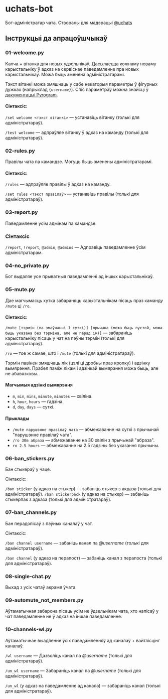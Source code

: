 # uchats-bot

Бот-адміністратар чата. Створаны для мадэрацыі [@uchats](https://t.me/uchats)

## Інструкцыі да апрацоўшчыкаў

### 01-welcome.py

Капча + вітанка для новых удзельнікаў. Дасылаецца кожнаму новаму карыстальніку ў адказ на сервіснае паведамленне пра новых
карыстальнікаў. Можа быць зменена адміністратарамі.

Тэкст вітанкі можа змяшчаць у сабе некаторыя параметры ў фігурных дужках (напрыклад `{username}`). Спіс параметраў 
можна знайсці ў [дакументацыі Pyrogram](https://docs.pyrogram.org/api/types/User#pyrogram.types.User).

#### Сінтаксіс:

`/set welcome <тэкст вітанкі>` — устанавіць вітанку (толькі для адміністратараў).

`/test welcome` — адпраўляе вітанку ў адказ на каманду (толькі для адміністратараў).

### 02-rules.py

Правілы чата па камандзе. Могуць быць зменены адміністратарамі.

#### Сінтаксіс:

`/rules` — адпраўляе правілы ў адказ на каманду.

`/set rules <тэкст правілаў>` — устанавіць правілы (толькі для адміністратараў).

### 03-report.py

Паведамленне усім адмінам па камандзе.

### Сінтаксіс

`/report`, `!report`, `@admin`, `@admins` — Адправіць паведамленне ўсім адміністратарам.

### 04-no_private.py

Бот выдаляе усе прыватныя паведамленні ад іншых карыстальнікаў.

### 05-mute.py

Дае магчымасць хутка забараняць карыстальнікам пісаць праз каманду `/mute` ці `/ro`.

#### Сінтаксіс:

`/mute [тэрмін (па змаўчанні 1 суткі)] [прычына (можа быць пустой, можа быць указана без тэрміна, але не перад ім)]` 
— забараніць карыстальніку пісаць у чат на пэўны тэрмін (толькі для адміністратараў).

`/ro` — тое ж самае, што і `/mute` (толькі для адміністратараў).

Тэрмін павінен змяшчаць лік (цэлі ці дробны праз кропку) і адзінку вымярэння. Прабел паміж лікам і адзінкай вымярэння
можа быць, але не абавязковы.

#### Магчымыя адзінкі вымярэння

* `m`, `min`, `mins`, `minute`, `minutes` — хвіліна.
* `h`, `hour`, `hours` — гадзіна.
* `d`, `day`, `days` — суткі.

#### Прыклады

* `/mute парушэнне правілаў чата` — абмежаванне на суткі з прычынай "парушэнне правілаў чата".
* `/ro 30m абраза` — абмежаванне на 30 хвілін з прычынай "абраза".
* `ro 2.5 hours` — абмежаванне на 2.5 гадзіны без указання прычыны.

### 06-ban_stickers.py

Бан стыкераў у чаце.

Сінтаксіс:

`/ban sticker` (у адказ на стыкер) — забаніць стыкер з акдаза (толькі для адміністратараў).
`/ban stickerpack` (у адказ на стыкер) — забаніць стыкерпак з адказа (толькі для адміністратараў).

### 07-ban_channels.py

Бан перадопісаў з пэўных каналаў у чат.

Сінтаксіс:

`/ban channel username` — забаніць канал па *@username* (толькі для адміністратараў).

`/ban channel` (у адказ на перапост) — забаніць канал з перапоста (толькі для адміністратараў).

### 08-single-chat.py

Выхад з усіх чатаў акрамя ўчата.

### 09-automute_not_members.py

Аўтаматычная забарона пісаць усім не ўдзельнікам чата, хто напісаў у чат паведамленне не ў адказ на іншае паведамленне.

### 10-channels-wl.py

Аўтаматычнае выадленне ўсіх паведамленняў ад каналаў + вайтлісцінг каналаў.

`/wl username` — Дазволіць канал па *@username* (толькі для адміністратараў).

`/un_wl username` — Забараніць канал па *@username* (толькі для адміністратараў).

`/un_wl` (у адказ на паведамленне ад канала) — забараніць канал (толькі для адміністратараў).
